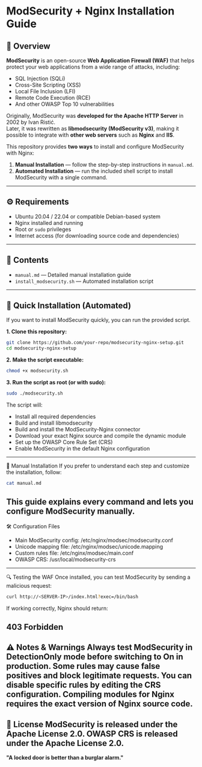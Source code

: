 # ModSecurity + Nginx Installation Guide

## 📌 Overview
**ModSecurity** is an open-source **Web Application Firewall (WAF)** that helps protect your web applications from a wide range of attacks, including:

- SQL Injection (SQLi)
- Cross-Site Scripting (XSS)
- Local File Inclusion (LFI)
- Remote Code Execution (RCE)
- And other OWASP Top 10 vulnerabilities

Originally, ModSecurity was **developed for the Apache HTTP Server** in 2002 by Ivan Ristić.  
Later, it was rewritten as **libmodsecurity (ModSecurity v3)**, making it possible to integrate with **other web servers** such as **Nginx** and **IIS**.

This repository provides **two ways** to install and configure ModSecurity with Nginx:
1. **Manual Installation** — follow the step-by-step instructions in `manual.md`.
2. **Automated Installation** — run the included shell script to install ModSecurity with a single command.

---

## ⚙️ Requirements
- Ubuntu 20.04 / 22.04 or compatible Debian-based system
- Nginx installed and running
- Root or `sudo` privileges
- Internet access (for downloading source code and dependencies)

---

## 📂 Contents
- `manual.md` — Detailed manual installation guide  
- `install_modsecurity.sh` — Automated installation script  

---

## 🚀 Quick Installation (Automated)
If you want to install ModSecurity quickly, you can run the provided script.

**1. Clone this repository:**
```bash
git clone https://github.com/your-repo/modsecurity-nginx-setup.git
cd modsecurity-nginx-setup
```
**2. Make the script executable:**
```bash
chmod +x modsecurity.sh
```
**3. Run the script as root (or with sudo):**
```bash
sudo ./modsecurity.sh
```
The script will:
- Install all required dependencies
- Build and install libmodsecurity
- Build and install the ModSecurity-Nginx connector
- Download your exact Nginx source and compile the dynamic module
- Set up the OWASP Core Rule Set (CRS)  
- Enable ModSecurity in the default Nginx configuration

---

📖 Manual Installation
If you prefer to understand each step and customize the installation, follow:
```bash
cat manual.md
```
This guide explains every command and lets you configure ModSecurity manually.
---
🛠 Configuration Files
- Main ModSecurity config: /etc/nginx/modsec/modsecurity.conf
- Unicode mapping file: /etc/nginx/modsec/unicode.mapping
- Custom rules file: /etc/nginx/modsec/main.conf
- OWASP CRS: /usr/local/modsecurity-crs
---
🔍 Testing the WAF
Once installed, you can test ModSecurity by sending a malicious request:
```bash
curl http://<SERVER-IP>/index.html?exec=/bin/bash
```
If working correctly, Nginx should return:

**403 Forbidden**
---

⚠️ Notes & Warnings
Always test ModSecurity in DetectionOnly mode before switching to On in production.
Some rules may cause false positives and block legitimate requests.
You can disable specific rules by editing the CRS configuration.
Compiling modules for Nginx requires the exact version of Nginx source code.
---

📜 License
ModSecurity is released under the Apache License 2.0.
OWASP CRS is released under the Apache License 2.0.
---

**"A locked door is better than a burglar alarm."**
